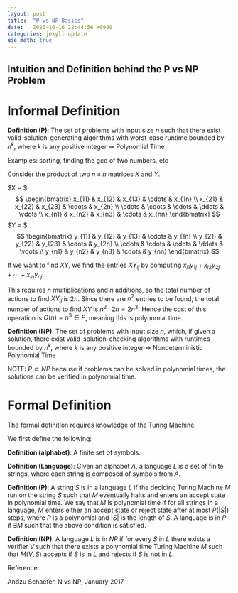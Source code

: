 ```yaml
---
layout: post
title:  "P vs NP Basics"
date:   2020-10-16 22:44:56 +0900
categories: jekyll update
use_math: true
---
```


## Intuition and Definition behind the P vs NP Problem

# Informal Definition

**Definition (P)**: The set of problems with input size $n$ such that there exist valid-solution-generating algorithms with worst-case runtime bounded by $n^k$, where $k$ is any positive integer => Polynomial Time

Examples: sorting, finding the gcd of two numbers, etc

Consider the product of two $n \times n$ matrices $X$ and $Y$.

$X = $ 
$$
    \begin{bmatrix}
    x_{11} & x_{12} & x_{13} & \cdots & x_{1n} \\
    x_{21} & x_{22} & x_{23} & \cdots & x_{2n} \\
    \cdots & \cdots & \cdots & \ddots & \vdots \\
    x_{n1} & x_{n2} & x_{n3} & \cdots & x_{nn}
    \end{bmatrix}
$$
$Y = $ 
$$
    \begin{bmatrix}
    y_{11} & y_{12} & y_{13} & \cdots & y_{1n} \\
    y_{21} & y_{22} & y_{23} & \cdots & y_{2n} \\
    \cdots & \cdots & \cdots & \ddots & \vdots \\
    y_{n1} & y_{n2} & y_{n3} & \cdots & y_{nn}
    \end{bmatrix}
$$

If we want to find $XY$, we find the entries $XY_{ij}$ by computing $x_{i1}y_{1j} + x_{i2}y_{2j} + \cdots + x_{in}y_{nj}$.

This requires $n$ multiplications and $n$ additions, so the total number of actions to find $XY_{ij}$ is $2n$.
Since there are $n^2$ entries to be found, the total number of actions to find $XY$ is $n^2 \cdot 2n = 2n^3$. Hence the cost of this operation is $O(n) = n^3 \in P$, meaning this is polynomial time.

**Definition (NP)**: The set of problems with input size $n$, which, if given a solution, there exist valid-solution-checking algorithms with runtimes bounded by $n^k$, where $k$ is any positive integer => Nondeterministic Polynomial Time

NOTE: $P \subset NP$ because if problems can be solved in polynomial times, the solutions can be verified in polynomial time.

# Formal Definition

The formal definition requires knowledge of the Turing Machine.

We first define the following:

**Definition (alphabet)**: A finite set of symbols.

**Definition (Language)**: Given an alphabet $A$, a language $L$ is a set of finite strings, where each string is composed of symbols from $A$.

**Definition (P)**: A string $S$ is in a language $L$ if the deciding Turing Machine $M$ run on the string $S$ such that $M$ eventually halts and enters an accept state in polynomial time. We say that $M$ is polynomial time if for all strings in a language, $M$ enters either an accept state or reject state after at most $P(\lvert S\rvert)$ steps, where $P$ is a polynomial and $\lvert S\rvert$ is the length of $S$. A language is in $P$ if $\exists M$ such that the above condition is satisfied.

**Definition (NP)**: A language $L$ is in $NP$ if for every $S$ in $L$ there exists a verifier $V$ such that there exists a polynomial time Turing Machine $M$ such that $M(V,S)$ accepts if $S$ is in $L$ and rejects if $S$ is not in $L$.


Reference:

Andzu Schaefer. N vs NP, January 2017